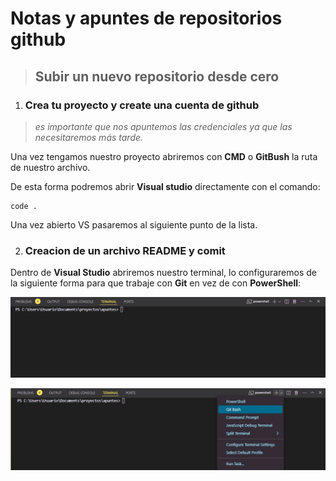 # Notas y apuntes de repositorios github

> ## **Subir un nuevo repositorio desde cero**

1. ### Crea tu proyecto y create una cuenta de github

>*es importante que nos apuntemos las credenciales ya que las necesitaremos más tarde.*

Una vez tengamos nuestro proyecto abriremos con **CMD** o **GitBush** la ruta de nuestro archivo.

De esta forma podremos abrir **Visual studio** directamente con el comando:

```shell
code .
```

Una vez abierto VS pasaremos al siguiente punto de la lista.

2. ### Creacion de un archivo README y comit

Dentro de **Visual Studio** abriremos nuestro terminal, lo configuraremos de la siguiente forma para que trabaje con **Git** en vez de con **PowerShell**:

![alt text](img/consola1.png)

![alt text](img/consola2.png)

